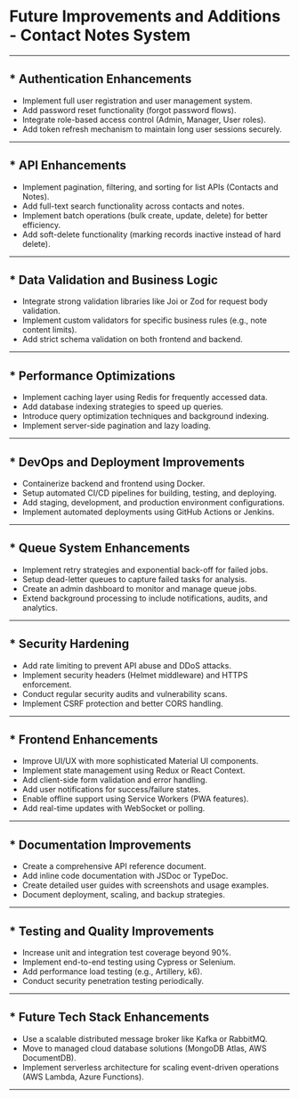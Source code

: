 # Future Improvements and Additions - Contact Notes System

---

##  * Authentication Enhancements

- Implement full user registration and user management system.
- Add password reset functionality (forgot password flows).
- Integrate role-based access control (Admin, Manager, User roles).
- Add token refresh mechanism to maintain long user sessions securely.

---

##  * API Enhancements

- Implement pagination, filtering, and sorting for list APIs (Contacts and Notes).
- Add full-text search functionality across contacts and notes.
- Implement batch operations (bulk create, update, delete) for better efficiency.
- Add soft-delete functionality (marking records inactive instead of hard delete).

---

##  * Data Validation and Business Logic

- Integrate strong validation libraries like Joi or Zod for request body validation.
- Implement custom validators for specific business rules (e.g., note content limits).
- Add strict schema validation on both frontend and backend.

---

##  * Performance Optimizations

- Implement caching layer using Redis for frequently accessed data.
- Add database indexing strategies to speed up queries.
- Introduce query optimization techniques and background indexing.
- Implement server-side pagination and lazy loading.

---

##  * DevOps and Deployment Improvements

- Containerize backend and frontend using Docker.
- Setup automated CI/CD pipelines for building, testing, and deploying.
- Add staging, development, and production environment configurations.
- Implement automated deployments using GitHub Actions or Jenkins.

---

##  * Queue System Enhancements

- Implement retry strategies and exponential back-off for failed jobs.
- Setup dead-letter queues to capture failed tasks for analysis.
- Create an admin dashboard to monitor and manage queue jobs.
- Extend background processing to include notifications, audits, and analytics.

---

##  * Security Hardening

- Add rate limiting to prevent API abuse and DDoS attacks.
- Implement security headers (Helmet middleware) and HTTPS enforcement.
- Conduct regular security audits and vulnerability scans.
- Implement CSRF protection and better CORS handling.

---

##  * Frontend Enhancements

- Improve UI/UX with more sophisticated Material UI components.
- Implement state management using Redux or React Context.
- Add client-side form validation and error handling.
- Add user notifications for success/failure states.
- Enable offline support using Service Workers (PWA features).
- Add real-time updates with WebSocket or polling.

---

##  * Documentation Improvements

- Create a comprehensive API reference document.
- Add inline code documentation with JSDoc or TypeDoc.
- Create detailed user guides with screenshots and usage examples.
- Document deployment, scaling, and backup strategies.

---

##  * Testing and Quality Improvements

- Increase unit and integration test coverage beyond 90%.
- Implement end-to-end testing using Cypress or Selenium.
- Add performance load testing (e.g., Artillery, k6).
- Conduct security penetration testing periodically.

---

##  * Future Tech Stack Enhancements

- Use a scalable distributed message broker like Kafka or RabbitMQ.
- Move to managed cloud database solutions (MongoDB Atlas, AWS DocumentDB).
- Implement serverless architecture for scaling event-driven operations (AWS Lambda, Azure Functions).

---
